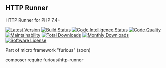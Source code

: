 ## HTTP Runner

HTTP Runner for PHP 7.4+

[![Latest Version](https://img.shields.io/packagist/v/furious/http-runner?style=flat-square)](https://github.com/Furious-PHP/http-runner/releases)
[![Build Status](https://scrutinizer-ci.com/g/Furious-PHP/http-runner/badges/build.png?b=master)](https://scrutinizer-ci.com/g/Furious-PHP/http-runner/build-status/master)
[![Code Intelligence Status](https://scrutinizer-ci.com/g/Furious-PHP/http-runner/badges/code-intelligence.svg?b=master)](https://scrutinizer-ci.com/code-intelligence)
[![Code Quality](https://scrutinizer-ci.com/g/Furious-PHP/http-runner/badges/quality-score.png?b=master)](https://scrutinizer-ci.com/g/Furious-PHP/http-runner/?branch=master)
[![Maintainability](https://api.codeclimate.com/v1/badges/71ecfc66e6100d3ffa0d/maintainability)](https://codeclimate.com/github/Furious-PHP/http-runner/maintainability)
[![Total Downloads](https://poser.pugx.org/furious/psr15/downloads)](https://packagist.org/packages/furious/psr15)
[![Monthly Downloads](https://poser.pugx.org/furious/psr15/d/monthly.png)](https://packagist.org/packages/furious/psr15)
[![Software License](https://img.shields.io/badge/license-MIT-brightgreen.svg?style=flat-square)](LICENSE)

Part of micro framework "furious" (soon)

composer require furious/http-runner
